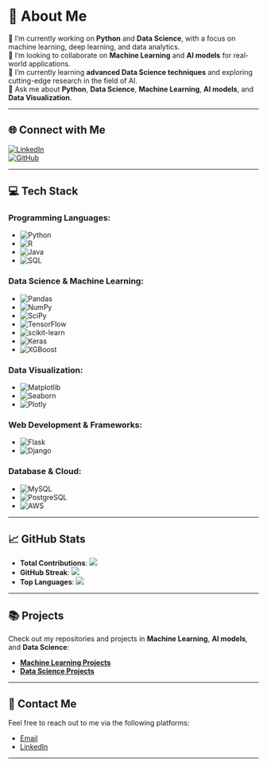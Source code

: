 # 💫 About Me  
🔭 I’m currently working on **Python** and **Data Science**, with a focus on machine learning, deep learning, and data analytics.  
👯 I’m looking to collaborate on **Machine Learning** and **AI models** for real-world applications.  
🌱 I’m currently learning **advanced Data Science techniques** and exploring cutting-edge research in the field of AI.  
💬 Ask me about **Python**, **Data Science**, **Machine Learning**, **AI models**, and **Data Visualization**.

---

## 🌐 Connect with Me  
[![LinkedIn](https://img.shields.io/badge/LinkedIn-%230077B5.svg?logo=linkedin&logoColor=white)](https://www.linkedin.com/in/prajwal-shardul-a9171628b/)  
[![GitHub](https://img.shields.io/badge/GitHub-%23000000.svg?logo=github&logoColor=white)](https://github.com/Prajwalshardul0369)  

---

## 💻 Tech Stack

### **Programming Languages**:
- ![Python](https://img.shields.io/badge/python-3670A0?style=for-the-badge&logo=python&logoColor=ffdd54)
- ![R](https://img.shields.io/badge/R-%23276DC3.svg?style=for-the-badge&logo=r&logoColor=white)
- ![Java](https://img.shields.io/badge/java-%23ED8B00.svg?style=for-the-badge&logo=openjdk&logoColor=white)
- ![SQL](https://img.shields.io/badge/SQL-%23000000.svg?style=for-the-badge&logo=postgresql&logoColor=white)

### **Data Science & Machine Learning**:
- ![Pandas](https://img.shields.io/badge/pandas-%23150458.svg?style=for-the-badge&logo=pandas&logoColor=white)
- ![NumPy](https://img.shields.io/badge/numpy-%23013243.svg?style=for-the-badge&logo=numpy&logoColor=white)
- ![SciPy](https://img.shields.io/badge/SciPy-%230C55A5.svg?style=for-the-badge&logo=scipy&logoColor=white)
- ![TensorFlow](https://img.shields.io/badge/TensorFlow-%23FF6F00.svg?style=for-the-badge&logo=TensorFlow&logoColor=white)
- ![scikit-learn](https://img.shields.io/badge/scikit--learn-%23F7931E.svg?style=for-the-badge&logo=scikit-learn&logoColor=white)
- ![Keras](https://img.shields.io/badge/Keras-%23D00000.svg?style=for-the-badge&logo=Keras&logoColor=white)
- ![XGBoost](https://img.shields.io/badge/XGBoost-%23FF6600.svg?style=for-the-badge&logo=xgboost&logoColor=white)

### **Data Visualization**:
- ![Matplotlib](https://img.shields.io/badge/Matplotlib-%23ffffff.svg?style=for-the-badge&logo=Matplotlib&logoColor=black)
- ![Seaborn](https://img.shields.io/badge/seaborn-%23000000.svg?style=for-the-badge&logo=seaborn&logoColor=white)
- ![Plotly](https://img.shields.io/badge/Plotly-%233F4F75.svg?style=for-the-badge&logo=plotly&logoColor=white)

### **Web Development & Frameworks**:
- ![Flask](https://img.shields.io/badge/Flask-%23000000.svg?style=for-the-badge&logo=flask&logoColor=white)
- ![Django](https://img.shields.io/badge/django-%23092E20.svg?style=for-the-badge&logo=django&logoColor=white)

### **Database & Cloud**:
- ![MySQL](https://img.shields.io/badge/mysql-%2300000f.svg?style=for-the-badge&logo=mysql&logoColor=white)
- ![PostgreSQL](https://img.shields.io/badge/PostgreSQL-%23007080.svg?style=for-the-badge&logo=postgresql&logoColor=white)
- ![AWS](https://img.shields.io/badge/AWS-%23FF9900.svg?style=for-the-badge&logo=amazonaws&logoColor=white)

---

## 📈 GitHub Stats  
- **Total Contributions**: ![](https://github-readme-stats.vercel.app/api?username=Prajwalshardul0369&theme=dark&hide_border=false&include_all_commits=true&count_private=true)  
- **GitHub Streak**: ![](https://github-readme-streak-stats.herokuapp.com/?user=Prajwalshardul0369&theme=dark&hide_border=false)  
- **Top Languages**: ![](https://github-readme-stats.vercel.app/api/top-langs/?username=Prajwalshardul0369&theme=dark&hide_border=false&include_all_commits=false&count_private=true&layout=compact)

---

## 📚 Projects  
Check out my repositories and projects in **Machine Learning**, **AI models**, and **Data Science**:

- [**Machine Learning Projects**](https://github.com/Prajwalshardul0369?tab=repositories&q=&type=&language=python)  
- [**Data Science Projects**](https://github.com/Prajwalshardul0369?tab=repositories&q=&type=&language=python)

---

## 📩 Contact Me  
Feel free to reach out to me via the following platforms:  
- [Email](mailto:your-email@example.com)  
- [LinkedIn](https://www.linkedin.com/in/prajwal-shardul-a9171628b/)

---

<!-- Proudly created with GPRM ( https://gprm.itsvg.in ) -->
